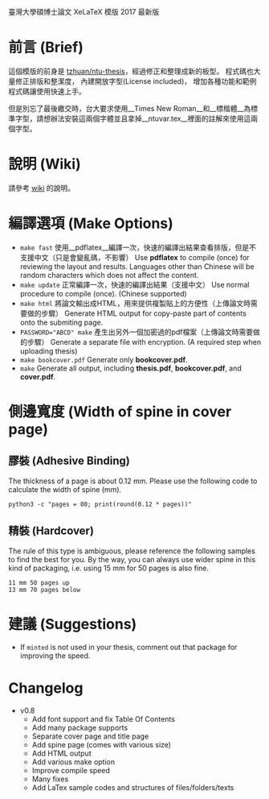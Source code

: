 臺灣大學碩博士論文 XeLaTeX 模版 2017 最新版

# 前言 (Brief)
這個模版的前身是 [tzhuan/ntu-thesis](https://github.com/tzhuan/ntu-thesis/wiki)，經過修正和整理成新的板型。
程式碼也大量修正排版和整潔度，
內建開放字型(License included)，
增加各種功能和範例程式碼讓使用快速上手。

但是別忘了最後繳交時，台大要求使用__Times New Roman__和__標楷體__為標準字型，請想辦法安裝這兩個字體並且拿掉__ntuvar.tex__裡面的註解來使用這兩個字型。

# 說明 (Wiki)
請參考 [wiki](https://github.com/tzhuan/ntu-thesis/wiki) 的說明。

# 編譯選項 (Make Options)
* `make fast`
    使用__pdflatex__編譯一次，快速的編譯出結果查看排版，但是不支援中文（只是會變亂碼，不影響）
    Use __pdflatex__ to compile (once) for reviewing the layout and results. Languages other than Chinese will be random characters which does not affect the content.
* `make update`
    正常編譯一次，快速的編譯出結果（支援中文）
    Use normal procedure to compile (once). (Chinese supported)
* `make html`
    將論文輸出成HTML，用來提供複製貼上的方便性（上傳論文時需要做的步驟）
    Generate HTML output for copy-paste part of contents onto the submiting page.
* `PASSWORD="ABCD" make`
    產生出另外一個加密過的pdf檔案（上傳論文時需要做的步驟）
    Generate a separate file with encryption. (A required step when uploading thesis)
* `make bookcover.pdf`
    Generate only __bookcover.pdf__.
* `make`
    Generate all output, including __thesis.pdf__, __bookcover.pdf__, and __cover.pdf__.

# 側邊寬度 (Width of spine in cover page)
## 膠裝 (Adhesive Binding)
The thickness of a page is about 0.12 mm. Please use the following code to calculate the width of spine (mm).
```
python3 -c "pages = 80; print(round(0.12 * pages))"
```

## 精裝 (Hardcover)
The rule of this type is ambiguous, please reference the following samples to find the best for you.
By the way, you can always use wider spine in this kind of packaging, i.e. using 15 mm for 50 pages is also fine.
```
11 mm 50 pages up
13 mm 70 pages below
```

# 建議 (Suggestions)
* If `minted` is not used in your thesis, comment out that package for improving the speed.

# Changelog
  * v0.8
    * Add font support and fix Table Of Contents
    * Add many package supports
    * Separate cover page and title page
    * Add spine page (comes with various size)
    * Add HTML output
    * Add various make option
    * Improve compile speed
    * Many fixes
    * Add LaTex sample codes and structures of files/folders/texts


